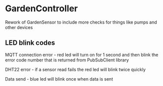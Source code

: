 # GardenController
Rework of GardenSensor to include more checks for things like pumps and other devices


## LED blink codes
MQTT connection error - red led will turn on for 1 second and then blink the error code number that is returned from PubSubClient library

DHT22 error - if a sensor read fails the red led will blink twice quickly

Data send - blue led will blink once when data is sent
